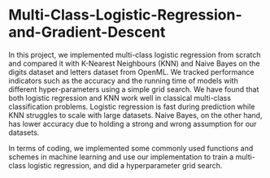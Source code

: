 # Multi-Class-Logistic-Regression-and-Gradient-Descent
In this project, we implemented multi-class logistic regression from scratch and compared it with K-Nearest Neighbours (KNN) and Naive Bayes on the digits dataset and letters dataset from OpenML. We tracked performance indicators such as the accuracy and the running time of models with different hyper-parameters using a simple grid search. We have found that both logistic regression and KNN work well in classical multi-class classification problems. Logistic regression is fast during prediction while KNN struggles to scale with large datasets. Naive Bayes, on the other hand, has lower accuracy due to holding a strong and wrong assumption for our datasets.

In terms of coding, we implemented some commonly used functions and schemes in machine learning and use our implementation to train a multi-class logistic regression, and did a hyperparameter grid search.
